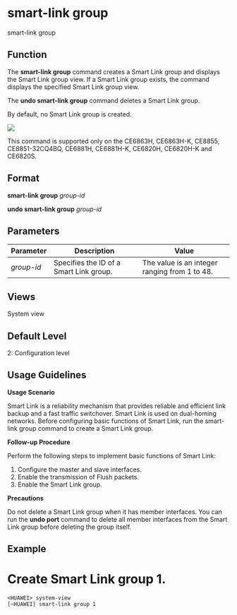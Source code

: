 smart-link group
================

smart-link group

Function
--------



The **smart-link group** command creates a Smart Link group and displays the Smart Link group view. If a Smart Link group exists, the command displays the specified Smart Link group view.

The **undo smart-link group** command deletes a Smart Link group.



By default, no Smart Link group is created.

![](../public_sys-resources/note_3.0-en-us.png) 

This command is supported only on the CE6863H, CE6863H-K, CE8855, CE8851-32CQ4BQ, CE6881H, CE6881H-K, CE6820H, CE6820H-K and CE6820S.



Format
------

**smart-link group** *group-id*

**undo smart-link group** *group-id*


Parameters
----------

| Parameter | Description | Value |
| --- | --- | --- |
| *group-id* | Specifies the ID of a Smart Link group. | The value is an integer ranging from 1 to 48. |



Views
-----

System view


Default Level
-------------

2: Configuration level


Usage Guidelines
----------------

**Usage Scenario**

Smart Link is a reliability mechanism that provides reliable and efficient link backup and a fast traffic switchover. Smart Link is used on dual-homing networks. Before configuring basic functions of Smart Link, run the smart-link group command to create a Smart Link group.

**Follow-up Procedure**

Perform the following steps to implement basic functions of Smart Link:

1. Configure the master and slave interfaces.
2. Enable the transmission of Flush packets.
3. Enable the Smart Link group.

**Precautions**

Do not delete a Smart Link group when it has member interfaces. You can run the **undo port** command to delete all member interfaces from the Smart Link group before deleting the group itself.


Example
-------

# Create Smart Link group 1.
```
<HUAWEI> system-view
[~HUAWEI] smart-link group 1

```